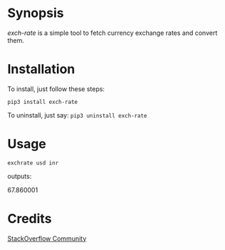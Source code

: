 # Synopsis
*exch-rate* is a simple tool to fetch currency exchange rates and convert them.

# Installation
To install, just follow these steps:
```
pip3 install exch-rate
```

To uninstall, just say:
```pip3 uninstall exch-rate```

# Usage
```exchrate usd inr```

outputs:

67.860001

# Credits
[StackOverflow Community](https://stackoverflow.com/questions/3139879/how-do-i-get-currency-exchange-rates-via-an-api-such-as-google-finance)